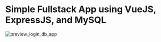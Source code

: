 # Simple Fullstack App using VueJS, ExpressJS, and MySQL

![preview_login_db_app](https://github.com/radyamulia/login-db-app/assets/93360197/2d6bd0bd-00f1-4fd8-be98-270a10b0d9bd)

